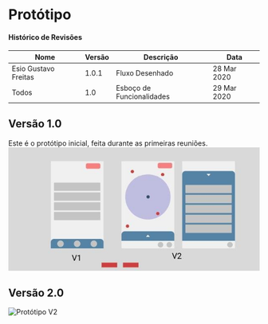 # Protótipo


#### Histórico de Revisões
|Nome |  Versão | Descrição |  Data    |
|-----------------------------------|--------------------|---------------|-----------------|
| Esio Gustavo Freitas | 1.0.1 | Fluxo Desenhado |28 Mar 2020 |
| Todos | 1.0 | Esboço de Funcionalidades |29 Mar 2020 |

## Versão 1.0
Este é o protótipo inicial, feita durante as primeiras reuniões.
![Protótipo V1](v1.prototipo.jpg)

## Versão 2.0

![Protótipo V2](v2.prototipo.png)